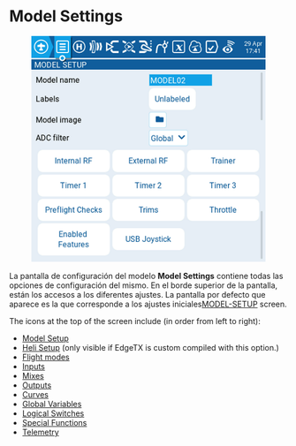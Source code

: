 # Model Settings

<figure><img src="../../../.gitbook/assets/modelsetup.png" alt=""><figcaption></figcaption></figure>

La pantalla de configuración del modelo **Model Settings** contiene todas las opciones de configuración del mismo. En el borde superior de la pantalla, están los accesos a los diferentes ajustes. La pantalla por defecto que aparece es la que corresponde a los ajustes iniciales[MODEL-SETUP](model-setup/ "mention") screen.&#x20;

The icons at the top of the screen include (in order from left to right):

* [Model Setup](model-setup/)
* [Heli Setup](heli-setup.md) (only visible if EdgeTX is custom compiled with this option.)
* [Flight modes](flight-modes.md)
* [Inputs](inputs-mixes-and-outputs/inputs.md)
* [Mixes](inputs-mixes-and-outputs/mixes.md)
* [Outputs](inputs-mixes-and-outputs/outputs.md)
* [Curves](curves.md)
* [Global Variables](global-variables.md)
* [Logical Switches](logical-switches.md)
* [Special Functions](special-functions.md)
* [Telemetry](telemetry/)
